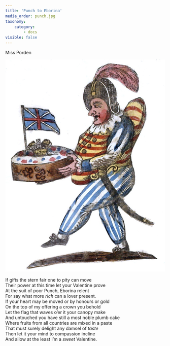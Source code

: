 ```yaml
---
title: 'Punch to Eborina'
media_order: punch.jpg
taxonomy:
    category:
        - docs
visible: false
---
```


<div class="author">Miss Porden</div>

![Punch](punch.jpg?resize=200)

If gifts the stern fair one to pity can move  
Their power at this time let your Valentine prove  
At the suit of poor Punch, Eborina relent  
For say what more *rich* can a lover present.  
If your heart may be moved or by honours or gold  
On the top of my offering a crown you behold  
Let the flag that waves o’er it your canopy make  
And untouched you have still a most noble plumb cake  
Where fruits from all countries are mixed in a paste  
That must surely delight any damsel of *taste*  
Then let it your mind to compassion incline  
And allow at the least I’m a *sweet* Valentine.

